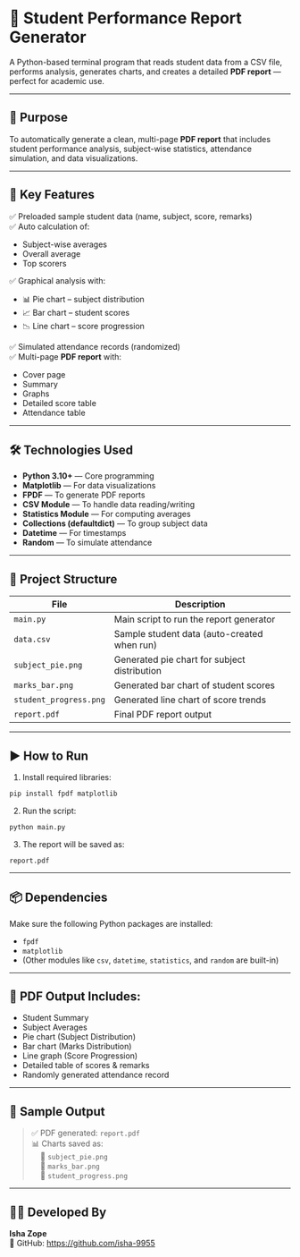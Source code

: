 
# 🧾 Student Performance Report Generator

A Python-based terminal program that reads student data from a CSV file, performs analysis, generates charts, and creates a detailed **PDF report** — perfect for academic use.

---

## 🎯 Purpose

To automatically generate a clean, multi-page **PDF report** that includes student performance analysis, subject-wise statistics, attendance simulation, and data visualizations.

---

## 🧠 Key Features

✅ Preloaded sample student data (name, subject, score, remarks)  
✅ Auto calculation of:
- Subject-wise averages
- Overall average
- Top scorers  

✅ Graphical analysis with:
- 📊 Pie chart – subject distribution  
- 📈 Bar chart – student scores  
- 📉 Line chart – score progression  

✅ Simulated attendance records (randomized)  
✅ Multi-page **PDF report** with:
- Cover page  
- Summary  
- Graphs  
- Detailed score table  
- Attendance table  

---

## 🛠️ Technologies Used

- **Python 3.10+** — Core programming  
- **Matplotlib** — For data visualizations  
- **FPDF** — To generate PDF reports  
- **CSV Module** — To handle data reading/writing  
- **Statistics Module** — For computing averages  
- **Collections (defaultdict)** — To group subject data  
- **Datetime** — For timestamps  
- **Random** — To simulate attendance  

---

## 📂 Project Structure

| File               | Description                                      |
|--------------------|--------------------------------------------------|
| `main.py`          | Main script to run the report generator          |
| `data.csv`         | Sample student data (auto-created when run)      |
| `subject_pie.png`  | Generated pie chart for subject distribution     |
| `marks_bar.png`    | Generated bar chart of student scores            |
| `student_progress.png` | Generated line chart of score trends       |
| `report.pdf`       | Final PDF report output                          |

---

## ▶️ How to Run

1. Install required libraries:

```bash
pip install fpdf matplotlib
```

2. Run the script:

```bash
python main.py
```

3. The report will be saved as:

```
report.pdf
```

---

## 📦 Dependencies

Make sure the following Python packages are installed:

- `fpdf`  
- `matplotlib`  
- (Other modules like `csv`, `datetime`, `statistics`, and `random` are built-in)

---

## 📸 PDF Output Includes:

- Student Summary  
- Subject Averages  
- Pie chart (Subject Distribution)  
- Bar chart (Marks Distribution)  
- Line graph (Score Progression)  
- Detailed table of scores & remarks  
- Randomly generated attendance record  

---

## 🧪 Sample Output

> ✅ PDF generated: `report.pdf`  
> 📊 Charts saved as:  
> &nbsp;&nbsp;&nbsp;&nbsp;📁 `subject_pie.png`  
> &nbsp;&nbsp;&nbsp;&nbsp;📁 `marks_bar.png`  
> &nbsp;&nbsp;&nbsp;&nbsp;📁 `student_progress.png`  

---


## 👩‍💻 Developed By

**Isha Zope**  
🔗 GitHub: https://github.com/isha-9955
